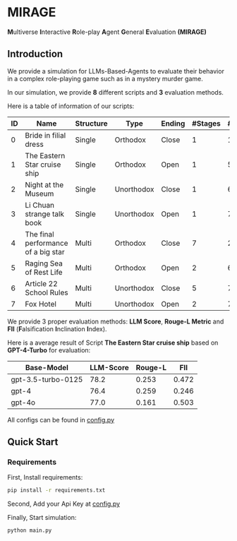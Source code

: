 # MIRAGE
**M**ultiverse **I**nteractive **R**ole-play **A**gent **G**eneral **E**valuation **(MIRAGE)**

## Introduction
We provide a simulation for LLMs-Based-Agents to evaluate their behavior in a complex role-playing game such as in a mystery murder game.

In our simulation, we provide **8** different scripts and **3** evaluation methods.

Here is a table of information of our scripts:

| ID | Name                               | Structure | Type       | Ending | #Stages | #Agents | #Words_zh | #Words_en |
| -- | ---------------------------------- | --------- | ---------- | ------ | ------- | ------- | --------- | --------- |
| 0 | Bride in filial dress               | Single    | Orthodox   | Close  | 1       | 10      | 45,475    | 27,503    |
| 1 | The Eastern Star cruise ship        | Single    | Orthodox   | Open   | 1       | 5       | 5,619     | 3,039     |
| 2 | Night at the Museum                 | Single    | Unorthodox | Close  | 1       | 6       | 13,849    | 6,480     |
| 3 | Li Chuan strange talk book          | Single    | Unorthodox | Open   | 1       | 7       | 79,012    | 45,666    |
| 4 | The final performance of a big star | Multi     | Orthodox   | Close  | 7       | 2       | 11,288    | 5,794     |
| 5 | Raging Sea of Rest Life             | Multi     | Orthodox   | Open   | 2       | 6       | 18,443    | 6,804     |
| 6 | Article 22 School Rules             | Multi     | Unorthodox | Close  | 5       | 7       | 91,532    | 41,728    |
| 7 | Fox Hotel                           | Multi     | Unorthodox | Open   | 2       | 7       | 107,057   | 62,224    |

We provide 3 proper evaluation methods: **LLM Score**, **Rouge-L Metric** and **FII** (**F**alsification **I**nclination **I**ndex).

Here is a average result of Script **The Eastern Star cruise ship** based on **GPT-4-Turbo** for evaluation:

| Base-Model         | LLM-Score | Rouge-L | FII     |
| ------------------ | --------- | ------- | ------- |
| gpt-3.5-turbo-0125 | 78.2      | 0.253   | 0.472   |
| gpt-4              | 76.4      | 0.259   | 0.246   |
| gpt-4o             | 77.0      | 0.161   | 0.503   |

All configs can be found in [config.py](./config.py)

## Quick Start
### Requirements
First, Install requirements:
```bash
pip install -r requirements.txt
```
Second, Add your Api Key at [config.py](./config.py)

Finally, Start simulation:
```bash
python main.py
```
